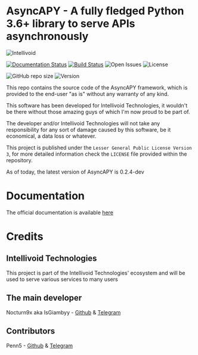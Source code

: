 # AsyncAPY - A fully fledged Python 3.6+ library to serve APIs asynchronously 

![Intellivoid](https://i.imgur.com/LKjpZMX.png)

[![Documentation Status](https://readthedocs.org/projects/asyncapy/badge/?version=dev)](https://asyncapy.readthedocs.io/en/dev/?badge=dev) [![Build Status](https://travis-ci.com/intellivoid/AsyncAPY.svg?branch=dev)](https://travis-ci.com/intellivoid/AsyncAPY) ![Open Issues](https://img.shields.io/github/issues/intellivoid/AsyncAPY) ![License](https://img.shields.io/github/license/intellivoid/AsyncAPY)

![GitHub repo size](https://img.shields.io/github/repo-size/nocturn9x/AsyncAPY) ![Version](https://img.shields.io/badge/version-0.2.4--dev-blue)

This repo contains the source code of the AsyncAPY framework, which is provided to the end-user "as is" without any warranty of any kind. 

This software has been developed for Intellivoid Technologies, it wouldn't be there without those amazing guys of which I'm now proud to be part of.

The developer and/or Intellivoid Technologies will not take any responsibility for any sort of damage caused by this software, be it economical, a data loss or whatever. 

This project is published under the `Lesser General Public License Version 3`, for more detailed information check the `LICENSE` file provided within the repository. 

As of today, the latest version of AsyncAPY is 0.2.4-dev 

# Documentation

The official documentation is available [here](https://asyncapy.readthedocs.io/en/dev)


# Credits

## Intellivoid Technologies

This project is part of the Intellivoid Technologies' ecosystem and will be used to serve various services to many users

## The main developer

Nocturn9x aka IsGiambyy - [Github](https://github.com/nocturn9x) & [Telegram](t.me/isgiambyy)

## Contributors

Penn5 - [Github](https://github.com/penn5) & [Telegram](t.me/Hackintosh5)

